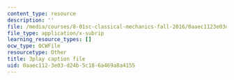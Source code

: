 ```yaml
---
content_type: resource
description: ''
file: /media/courses/8-01sc-classical-mechanics-fall-2016/0aaec1123e03d24b5c186a469a8a4155_RBaBEjzMr4E.srt
file_type: application/x-subrip
learning_resource_types: []
ocw_type: OCWFile
resourcetype: Other
title: 3play caption file
uid: 0aaec112-3e03-d24b-5c18-6a469a8a4155
---
```

